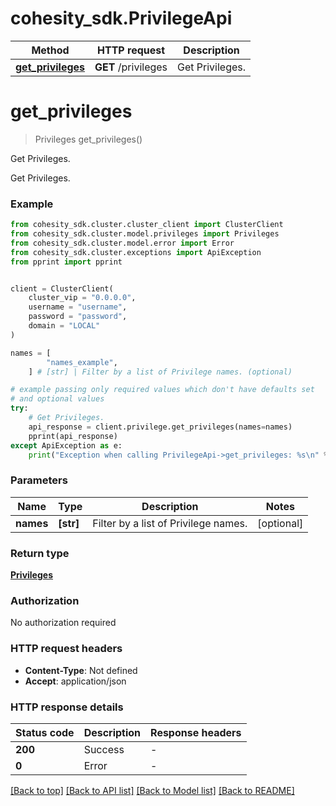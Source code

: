 # cohesity_sdk.PrivilegeApi


Method | HTTP request | Description
------------- | ------------- | -------------
[**get_privileges**](PrivilegeApi.md#get_privileges) | **GET** /privileges | Get Privileges.


# **get_privileges**
> Privileges get_privileges()

Get Privileges.

Get Privileges.

### Example

```python
from cohesity_sdk.cluster.cluster_client import ClusterClient
from cohesity_sdk.cluster.model.privileges import Privileges
from cohesity_sdk.cluster.model.error import Error
from cohesity_sdk.cluster.exceptions import ApiException
from pprint import pprint


client = ClusterClient(
	cluster_vip = "0.0.0.0",
	username = "username",
	password = "password",
	domain = "LOCAL"
)

names = [
        "names_example",
    ] # [str] | Filter by a list of Privilege names. (optional)

# example passing only required values which don't have defaults set
# and optional values
try:
	# Get Privileges.
	api_response = client.privilege.get_privileges(names=names)
	pprint(api_response)
except ApiException as e:
	print("Exception when calling PrivilegeApi->get_privileges: %s\n" % e)
```


### Parameters

Name | Type | Description  | Notes
------------- | ------------- | ------------- | -------------
 **names** | **[str]**| Filter by a list of Privilege names. | [optional]

### Return type

[**Privileges**](Privileges.md)

### Authorization

No authorization required

### HTTP request headers

 - **Content-Type**: Not defined
 - **Accept**: application/json


### HTTP response details
| Status code | Description | Response headers |
|-------------|-------------|------------------|
**200** | Success |  -  |
**0** | Error |  -  |

[[Back to top]](#) [[Back to API list]](../README.md#documentation-for-api-endpoints) [[Back to Model list]](../README.md#documentation-for-models) [[Back to README]](../README.md)

